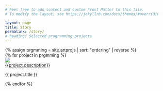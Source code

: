```yaml
---
# Feel free to add content and custom Front Matter to this file.
# To modify the layout, see https://jekyllrb.com/docs/themes/#overriding-theme-defaults

layout: page
title: Story
permalink: /story/
# heading: Selected programming projects
---
```

<script src="/assets/js/jquery-3.5.1.min.js"></script>
<script src="https://unpkg.com/isotope-layout@3/dist/isotope.pkgd.js"></script>
<script src="/assets/js/packery-mode.pkgd.js"></script>
<link rel="stylesheet" href="/assets/css/isotope-image-gallery.css">
<link rel="stylesheet" href="/assets/css/text-hover.css">
{% assign prgmming = site.artprojs | sort: "ordering" | reverse  %}
<div class="grid">
{% for project in prgmming %}
	<div class="grid-item">
	<div class="container">
	<a href="{{ site.url }}{{ project.permalink }}">
	<img src="{{ site.url }}{{ project.image_path }}"/>
	<div class="overlay">
		<div class="text">{{project.description}}</div>
	</div>
	</a>
	</div>
	<p>{{ project.title }}</p>
	</div>
{% endfor %}
</div>

<script src="/assets/js/isotope-image-gallery.js"></script>

